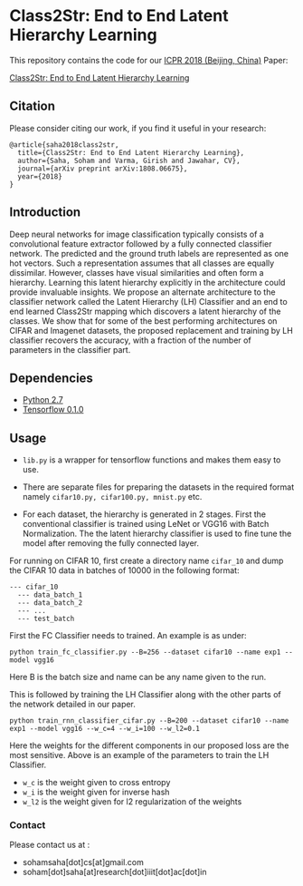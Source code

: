 # Class2Str: End to End Latent Hierarchy Learning

This repository contains the code for our [ICPR 2018 (Beijing, China)](http://www.icpr2018.org/) Paper:

[Class2Str: End to End Latent Hierarchy Learning](https://arxiv.org/abs/1808.06675)

## Citation

Please consider citing our work, if you find it useful in your research:

```
@article{saha2018class2str,
  title={Class2Str: End to End Latent Hierarchy Learning},
  author={Saha, Soham and Varma, Girish and Jawahar, CV},
  journal={arXiv preprint arXiv:1808.06675},
  year={2018}
}
```
## Introduction

Deep neural networks for image classification typically consists of a convolutional feature extractor followed by a fully connected classifier network. The predicted and the ground truth labels are represented as one hot vectors. Such a representation assumes that all classes are equally dissimilar. However, classes have visual similarities and often form a hierarchy. Learning this latent hierarchy explicitly in the architecture could provide invaluable insights. We propose an alternate architecture to the classifier network called the Latent Hierarchy (LH) Classifier and an end to end learned Class2Str mapping which discovers a latent hierarchy of the classes. We show that for some of the best performing architectures on CIFAR and Imagenet datasets, the proposed replacement and training by LH classifier recovers the accuracy, with a fraction of the number of parameters in the classifier part. 

## Dependencies

- [Python 2.7](https://www.python.org/)
- [Tensorflow 0.1.0](https://www.tensorflow.org/install/pip?lang=python2)

## Usage

- `lib.py` is a wrapper for tensorflow functions and makes them easy to use.

- There are separate files for preparing the datasets in the required format namely `cifar10.py, cifar100.py, mnist.py` etc.

- For each dataset, the hierarchy is generated in 2 stages. First the conventional classifier is trained using LeNet or VGG16 with Batch Normalization. The the latent hierarchy classifier is used to fine tune the model after removing the fully connected layer.


For running on CIFAR 10, first create a directory name `cifar_10` and dump the CIFAR 10 data in batches of 10000 in the following format:

```
--- cifar_10
  --- data_batch_1
  --- data_batch_2
  --- ...
  --- test_batch

```

First the FC Classifier needs to trained. An example is as under:

```
python train_fc_classifier.py --B=256 --dataset cifar10 --name exp1 --model vgg16
```
Here B is the batch size and name can be any name given to the run.

This is followed by training the LH Classifier along with the other parts of the network detailed in our paper.

```
python train_rnn_classifier_cifar.py --B=200 --dataset cifar10 --name exp1 --model vgg16 --w_c=4 --w_i=100 --w_l2=0.1
```

Here the weights for the different components in our proposed loss are the most sensitive. Above is an example of the parameters to train the LH Classifier. 

- `w_c` is the weight given to cross entropy
- `w_i` is the weight given for inverse hash
- `w_l2` is the weight given for l2 regularization of the weights

### Contact

Please contact us at :

- sohamsaha\[dot]cs\[at]gmail.com
- soham\[dot]saha\[at]research\[dot]iiit\[dot]ac\[dot]in


